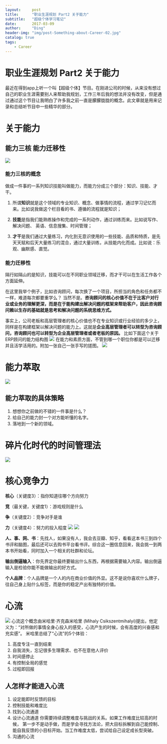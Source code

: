 ```yaml
---
layout:     post
title:      "职业生涯规划 Part2 关于能力"
subtitle:   "超级个体学习笔记"
date:       2017-03-09
author:     "Ding"
header-img: "img/post-Something-about-Career-02.jpg"
catalog: true
tags:
    - Career
---
```

# 职业生涯规划 Part2 关于能力
最近在得到app上听一个叫【超级个体】节目。在刚进公司的时候，从来没有想过自己的职业生涯需要别人来帮助我规划，工作三年后我的想法并没有改变，但是通过通过这个节目让我明白了许多我之前一直是朦朦胧胧的概念。此文章就是用来记录和总结听节目中一些精华的部分。

# 关于能力
## 能力三核  能力迁移性
![](/img/in-post/post-Something-about-Career-02/2965645-1aaa3cb0b9c9dbdb.png)
### 能力三核的概念
做成一件事的一系列知识技能叫做能力，而能力分成三个部分：知识、技能、才干。

1. 所谓**知识**就是这个领域的专业知识、概念、做事情的流程，通过学习记忆而来。比如说我做这个栏目看的书、遵循的流程就是知识；

2. **技能**是指我们能熟练操作和完成的一系列动作，通过训练而来。比如说写作、解决问题、 英语、信息搜集、时间管理；

3. **才干**是我们通过大量练习，内化到无意识使用的一些技能、品质和特质，是先天天赋和后天大量练习的混合，通过大量训练，从技能内化而成。比如说：乐观、幽默感、直觉。
### 能力迁移性
隔行如隔山的是知识，技能可以在不同职业领域迁移，而才干可以在生活工作各个方面延伸。

在这里我举个例子，比如咨询顾问，每次换了一个项目，所担当的角色和任务都不一样，难道每次都要重学么？ 当然不是。**咨询顾问的核心价值不在于比客户对行业或业务的理解更深，而是在于能构建出解决问题的框架来帮助客户，因此咨询顾问赖以生存的基础就是思考和解决问题的系统思维方式。**

事实上，公司老板和高层管理者的核心价值也不在专业知识或行业经验的多少上，同样是在构建框架以解决问题的能力上。这就是**企业高层管理者可以转型为咨询顾问，咨询顾问也可以转型为企业高层管理者或者老板的原因。**
比如下面这个关于ERP顾问的能力结构图
![](/img/in-post/post-Something-about-Career-02/Pasted_Graphic_4.tiff)
在能力和素质方面，不管到哪一个职位你都是可以迁移并且活学活用的。附加一张自己一张手写的搓图。
![](/img/in-post/post-Something-about-Career-02/DraggedImage.png)

# 能力萃取
![](/img/in-post/post-Something-about-Career-02/DraggedImage-1.png)
## 能力萃取的具体策略
1. 想想你之前做的不错的一件事是什么？
2. 给自己的能力封一个对方能听懂的名字。
3. 落地到一个新的领域。

# 碎片化时代的时间管理法
![](/img/in-post/post-Something-about-Career-02/DraggedImage-2.png)

# 核心竞争力

**核心**（关键度3）：指你知道往哪个方向努力

**竞**（最关键，关键度1）：游戏规则是什么

**争**（关键度2）：竞争对手是谁

**力**（关键度4）：努力的投入程度
![](/img/in-post/post-Something-about-Career-02/DraggedImage-3.png)
![](/img/in-post/post-Something-about-Career-02/DraggedImage-4.png)

**人、事、网、书**：先找人，如果没有人，我会去豆瓣、知乎，看看这本书三到四个书评和脑图，最后还可以去购书平台看书评。综合这一圈信息回来，我会挑一到两本书开始看，同时加入一个相关的社群和论坛。

**输出倒逼输入**：你先界定你最终要输出什么东西，再根据需要输入内容。输出倒逼输入是检验你能不能做输出的好方式。

**个人品牌**：个人品牌是一个人的内在商业价值的外显。这不是说你喜欢什么牌子，往自己身上贴什么标签，而是你的稳定产出有独特的价值。

# 心流
![](/img/in-post/post-Something-about-Career-02/DraggedImage-5.png)
心流这个概念由米哈里·齐克森米哈里 (Mihaly Csikszentmihalyi)提出，他定义为：“对所做的事情全身心投入的感受，心流产生的时候，会有高度的兴奋感和充实感”。
米哈里总结了“心流”的5个体验：

1. 高度专注一直到结束
2. 自我消失，忘记很多生理需求、也不在意他人评价
3. 时间感停止
4. 有控制全局的感觉
5. 过程即回报

## 人怎样才能进入心流
1. 设定能即时反馈的目标
2. 控制技能和难度比
3. 找到心流通道
4. 设计心流通道
	你需要持续调整难度与挑战的关系。如果工作难度比较高的时候， 第一步不是动手做，而是学会寻找方法论，把大目标拆解到自己能控制、能自我反馈的小目标开始。当工作难度太低，尝试给自己设定成长型突破。
5. 沟通的心流



